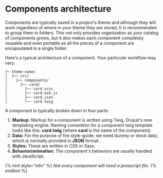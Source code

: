 # Components architecture

Components are typically saved in a project's theme and although they will work regardless of where in your theme they are stored, It is recommended to group them in folders. This not only provides organization as your catalog of components grows, but it also makes each component completely reusable and even portable as all the pieces of a  component are encapsulated in a single folder.

Here's a typical architecture of a component. Your particular workflow may vary.

```text
├─ theme-name/
│  ├── src/
│    ├── components/
│      ├── card/
│        ├── card.scss
│        ├── card.es6.js
│        ├── card.json
│        └── card.twig
```

A component is typically broken down in four parts:

1. **Markup:** Markup for a component is written using Twig, Drupal's new templating engine. Naming convention for a component twig template looks like this: **card.twig** \(where **card** is the name of the component\).
2. **Data:** For the purpose of the style-guide, we need dummy or stock data, which is normally provided in **JSON** format. 
3. **Styles:** These are written in CSS or Sass.
4. **Behavior/animation:** The component's behaviors are usually handled with JavaScript.

{% hint style="info" %}
_Not every component will need a javascript file_.
{% endhint %}

